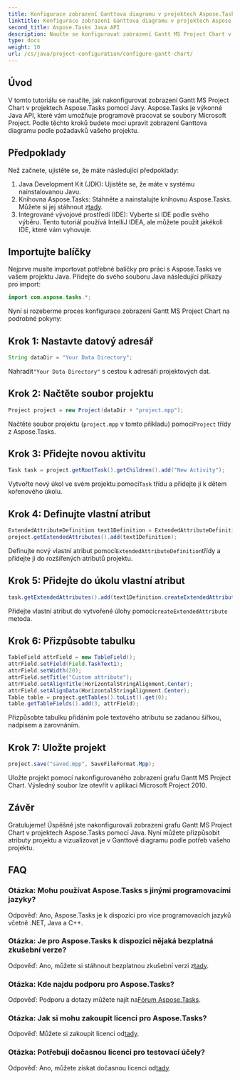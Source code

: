 ```yaml
---
title: Konfigurace zobrazení Ganttova diagramu v projektech Aspose.Tasks
linktitle: Konfigurace zobrazení Ganttova diagramu v projektech Aspose.Tasks
second_title: Aspose.Tasks Java API
description: Naučte se konfigurovat zobrazení Gantt MS Project Chart v Aspose.Tasks pomocí Javy. Přizpůsobte si projekt a vizualizujte je v Ganttově diagramu krok za krokem.
type: docs
weight: 10
url: /cs/java/project-configuration/configure-gantt-chart/
---
```

## Úvod
V tomto tutoriálu se naučíte, jak nakonfigurovat zobrazení Gantt MS Project Chart v projektech Aspose.Tasks pomocí Javy. Aspose.Tasks je výkonné Java API, které vám umožňuje programově pracovat se soubory Microsoft Project. Podle těchto kroků budete moci upravit zobrazení Ganttova diagramu podle požadavků vašeho projektu.
## Předpoklady
Než začnete, ujistěte se, že máte následující předpoklady:
1. Java Development Kit (JDK): Ujistěte se, že máte v systému nainstalovanou Javu.
2.  Knihovna Aspose.Tasks: Stáhněte a nainstalujte knihovnu Aspose.Tasks. Můžete si jej stáhnout z[tady](https://releases.aspose.com/tasks/java/).
3. Integrované vývojové prostředí (IDE): Vyberte si IDE podle svého výběru. Tento tutoriál používá IntelliJ IDEA, ale můžete použít jakékoli IDE, které vám vyhovuje.
## Importujte balíčky
Nejprve musíte importovat potřebné balíčky pro práci s Aspose.Tasks ve vašem projektu Java. Přidejte do svého souboru Java následující příkazy pro import:
```java
import com.aspose.tasks.*;
```
Nyní si rozeberme proces konfigurace zobrazení Gantt MS Project Chart na podrobné pokyny:
## Krok 1: Nastavte datový adresář
```java
String dataDir = "Your Data Directory";
```
 Nahradit`"Your Data Directory"` s cestou k adresáři projektových dat.
## Krok 2: Načtěte soubor projektu
```java
Project project = new Project(dataDir + "project.mpp");
```
Načtěte soubor projektu (`project.mpp` v tomto příkladu) pomocí`Project` třídy z Aspose.Tasks.
## Krok 3: Přidejte novou aktivitu
```java
Task task = project.getRootTask().getChildren().add("New Activity");
```
 Vytvořte nový úkol ve svém projektu pomocí`Task` třídu a přidejte ji k dětem kořenového úkolu.
## Krok 4: Definujte vlastní atribut
```java
ExtendedAttributeDefinition text1Definition = ExtendedAttributeDefinition.createTaskDefinition(ExtendedAttributeTask.Text1, null);
project.getExtendedAttributes().add(text1Definition);
```
 Definujte nový vlastní atribut pomocí`ExtendedAttributeDefinition`třídy a přidejte ji do rozšířených atributů projektu.
## Krok 5: Přidejte do úkolu vlastní atribut
```java
task.getExtendedAttributes().add(text1Definition.createExtendedAttribute("Activity attribute"));
```
 Přidejte vlastní atribut do vytvořené úlohy pomocí`createExtendedAttribute` metoda.
## Krok 6: Přizpůsobte tabulku
```java
TableField attrField = new TableField();
attrField.setField(Field.TaskText1);
attrField.setWidth(20);
attrField.setTitle("Custom attribute");
attrField.setAlignTitle(HorizontalStringAlignment.Center);
attrField.setAlignData(HorizontalStringAlignment.Center);
Table table = project.getTables().toList().get(0);
table.getTableFields().add(3, attrField);
```
Přizpůsobte tabulku přidáním pole textového atributu se zadanou šířkou, nadpisem a zarovnáním.
## Krok 7: Uložte projekt
```java
project.save("saved.mpp", SaveFileFormat.Mpp);
```
Uložte projekt pomocí nakonfigurovaného zobrazení grafu Gantt MS Project Chart. Výsledný soubor lze otevřít v aplikaci Microsoft Project 2010.
## Závěr
Gratulujeme! Úspěšně jste nakonfigurovali zobrazení grafu Gantt MS Project Chart v projektech Aspose.Tasks pomocí Java. Nyní můžete přizpůsobit atributy projektu a vizualizovat je v Ganttově diagramu podle potřeb vašeho projektu.
## FAQ
### Otázka: Mohu používat Aspose.Tasks s jinými programovacími jazyky?
Odpověď: Ano, Aspose.Tasks je k dispozici pro více programovacích jazyků včetně .NET, Java a C++.
### Otázka: Je pro Aspose.Tasks k dispozici nějaká bezplatná zkušební verze?
 Odpověď: Ano, můžete si stáhnout bezplatnou zkušební verzi z[tady](https://releases.aspose.com/).
### Otázka: Kde najdu podporu pro Aspose.Tasks?
Odpověď: Podporu a dotazy můžete najít na[Fórum Aspose.Tasks](https://forum.aspose.com/c/tasks/15).
### Otázka: Jak si mohu zakoupit licenci pro Aspose.Tasks?
 Odpověď: Můžete si zakoupit licenci od[tady](https://purchase.aspose.com/buy).
### Otázka: Potřebuji dočasnou licenci pro testovací účely?
 Odpověď: Ano, můžete získat dočasnou licenci od[tady](https://purchase.aspose.com/temporary-license/).